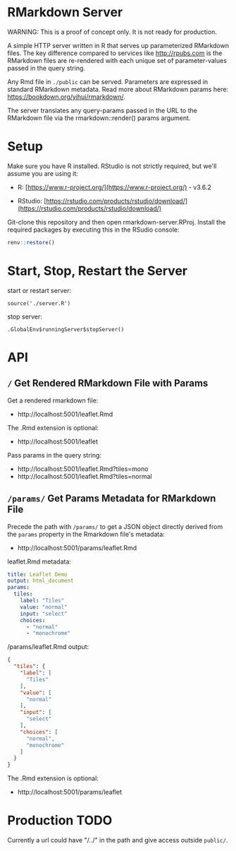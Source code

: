 # RMarkdown Server

WARNING: This is a proof of concept only. It is not ready for production.

A simple HTTP server written in R that serves up parameterized RMarkdown files. The key difference compared to services like http://rpubs.com is the RMarkdown files are re-rendered with each unique set of parameter-values passed in the query string.

Any Rmd file in `./public` can be served. Parameters are expressed in standard RMarkdown metadata. Read more about RMarkdown params here: https://bookdown.org/yihui/rmarkdown/.

The server translates any query-params passed in the URL to the RMarkdown file via the rmarkdown::render() params argument.

# Setup

Make sure you have R installed. RStudio is not strictly required, but we'll assume you are using it:

- R: [https://www.r-project.org/](https://www.r-project.org/) - v3.6.2

- RStudio: [https://rstudio.com/products/rstudio/download/](https://rstudio.com/products/rstudio/download/)

Git-clone this repository and then open rmarkdown-server.RProj. Install the required packages by executing this in the RSudio console:

```R
renv::restore()
```

# Start, Stop, Restart the Server

start or restart server:
```
source('./server.R')
```

stop server:
```
.GlobalEnv$runningServer$stopServer()
```

# API

## `/` Get Rendered RMarkdown File with Params

Get a rendered rmarkdown file:

* http://localhost:5001/leaflet.Rmd

The .Rmd extension is optional:

* http://localhost:5001/leaflet

Pass params in the query string:

* http://localhost:5001/leaflet.Rmd?tiles=mono
* http://localhost:5001/leaflet.Rmd?tiles=normal


## `/params/` Get Params Metadata for RMarkdown File

Precede the path with `/params/` to get a JSON object directly derived from the `params` property in the Rmarkdown file's metadata:

* http://localhost:5001/params/leaflet.Rmd

leaflet.Rmd metadata:

```yaml
title: Leaflet Demo
output: html_document
params:
  tiles:
    label: "Tiles"
    value: "normal"
    input: "select"
    choices:
      - "normal"
      - "monochrome"
```

/params/leaflet.Rmd output:

```json
{
  "tiles": {
    "label": [
      "Tiles"
    ],
    "value": [
      "normal"
    ],
    "input": [
      "select"
    ],
    "choices": [
      "normal",
      "monochrome"
    ]
  }
}
```

The .Rmd extension is optional:

* http://localhost:5001/params/leaflet


# Production TODO

Currently a url could have "/../" in the path and give access outside `public/`.